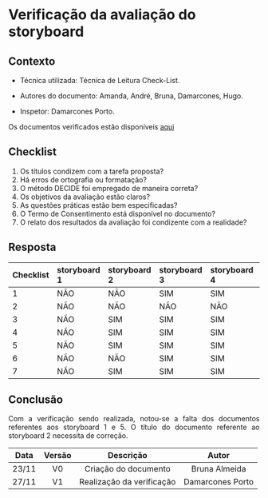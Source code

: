# Verificação da avaliação do storyboard
<!--  muda conforme o documento que você for verificar -->

## Contexto

- Técnica utilizada: Técnica de Leitura Check-List.
<!-- É a verificação padrão, todo mundo usa essa -->
- Autores do documento: Amanda, André, Bruna, Damarcones, Hugo.
<!-- Quem fez o documento que está sendo verificado -->
- Inspetor: Damarcones Porto.
<!-- Quem está fazendo a verificação -->
<p align = "justify">Os documentos verificados estão disponíveis <a href="https://interacao-humano-computador.github.io/2020.1-Prefeiturade-Aguas-Lindas-de-Goias/storyboard/av_storyboard_principal/">aqui</a></p>
<!-- Coloca o link do documento q tá sendo verificado -->

## Checklist
<!-- Fazer perguntas que levem à padronização do documento -->

1. Os títulos condizem com a tarefa proposta?
2. Há erros de ortografia ou formatação?
3. O método DECIDE foi empregado de maneira correta?
4. Os objetivos da avaliação estão claros?
5. As questões práticas estão bem especificadas?
6. O Termo de Consentimento está disponível no documento?
7. O relato dos resultados da avaliação foi condizente com a realidade?

## Resposta

<!-- Responder através de tabela, SIM ou NÃO -->

|Checklist|storyboard 1|storyboard 2|storyboard 3|storyboard 4|storyboard 5|
|:--------|:----------|:----------|:----------|:----------|:----------|
|1        |NÃO        |NÃO        |SIM        |SIM        |NÃO        |
|2        |NÃO        |NÃO        |NÃO        |NÃO        |NÃO        |
|3        |NÃO        |SIM        |SIM        |SIM        |NÃO        |
|4        |NÃO        |SIM        |SIM        |SIM        |NÃO        |
|5        |NÃO        |SIM        |SIM        |SIM        |NÃO        |
|6        |NÃO        |NÃO        |SIM        |SIM        |NÃO        |
|7        |NÃO        |SIM        |SIM        |SIM        |NÃO        |

## Conclusão

<!-- Concluir falando como foi a verificação, se tem muitas coisas pra mudar, se os documentos diferem muito dos outros -->
<p align = "justify">Com a verificação sendo realizada, notou-se a falta dos documentos referentes aos storyboard 1 e 5. O título do documento referente ao storyboard 2 necessita de correção.</p>

| Data | Versão |           Descrição             |    Autor    |
|:----:|:------:|:-------------------------------:|:-----------:|
|23/11 |V0      |     Criação do documento        |Bruna Almeida|
|27/11 |V1      |     Realização da verificação   |Damarcones Porto|